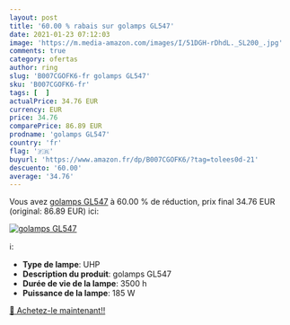 ```yaml
---
layout: post
title: '60.00 % rabais sur golamps GL547'
date: 2021-01-23 07:12:03
image: 'https://m.media-amazon.com/images/I/51DGH-rDhdL._SL200_.jpg'
comments: true
category: ofertas
author: ring
slug: 'B007CGOFK6-fr golamps GL547'
sku: 'B007CGOFK6-fr'
tags: [  ]
actualPrice: 34.76 EUR
currency: EUR
price: 34.76
comparePrice: 86.89 EUR
prodname: 'golamps GL547'
country: 'fr'
flag: '🇫🇷'
buyurl: 'https://www.amazon.fr/dp/B007CGOFK6/?tag=tolees0d-21'
descuento: '60.00'
average: '34.76'
---
```


Vous avez [golamps GL547](https://www.amazon.fr/dp/B007CGOFK6/?tag=tolees0d-21)  à  60.00 % de réduction, prix final  34.76 EUR (original: 86.89 EUR) ici:

[![golamps GL547](https://m.media-amazon.com/images/I/51DGH-rDhdL._SL200_.jpg)](https://www.amazon.fr/dp/B007CGOFK6/?tag=tolees0d-21)

ℹ️:

- <b>Type de lampe</b>: UHP
- <b>Description du produit</b>: golamps GL547
- <b>Durée de vie de la lampe</b>: 3500 h
- <b>Puissance de la lampe</b>: 185 W

[🛒 Achetez-le maintenant!!](https://www.amazon.fr/dp/B007CGOFK6/?tag=tolees0d-21)
